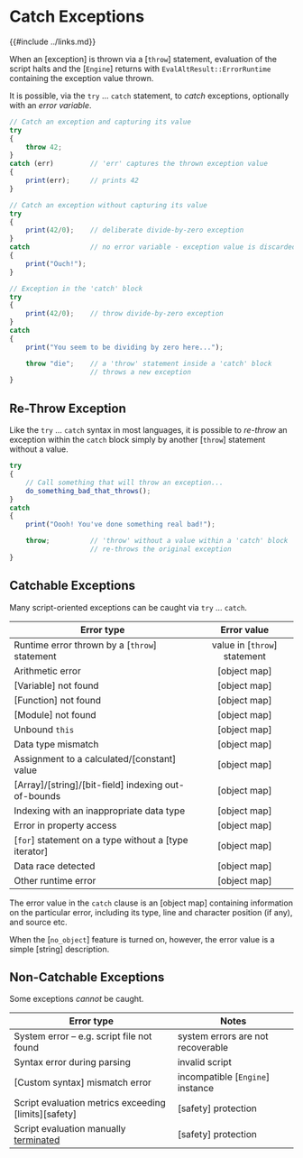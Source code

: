 Catch Exceptions
================

{{#include ../links.md}}


When an [exception] is thrown via a [`throw`] statement, evaluation of the script halts and the
[`Engine`] returns with `EvalAltResult::ErrorRuntime` containing the exception value thrown.

It is possible, via the `try` ... `catch` statement, to _catch_ exceptions, optionally with an
_error variable_.

```js
// Catch an exception and capturing its value
try
{
    throw 42;
}
catch (err)         // 'err' captures the thrown exception value
{
    print(err);     // prints 42
}

// Catch an exception without capturing its value
try
{
    print(42/0);    // deliberate divide-by-zero exception
}
catch               // no error variable - exception value is discarded
{
    print("Ouch!");
}

// Exception in the 'catch' block
try
{
    print(42/0);    // throw divide-by-zero exception
}
catch
{
    print("You seem to be dividing by zero here...");

    throw "die";    // a 'throw' statement inside a 'catch' block
                    // throws a new exception
}
```


Re-Throw Exception
------------------

Like the `try` ... `catch` syntax in most languages, it is possible to _re-throw_ an exception
within the `catch` block simply by another [`throw`] statement without a value.


```js
try
{
    // Call something that will throw an exception...
    do_something_bad_that_throws();
}
catch
{
    print("Oooh! You've done something real bad!");

    throw;          // 'throw' without a value within a 'catch' block
                    // re-throws the original exception
}

```


Catchable Exceptions
--------------------

Many script-oriented exceptions can be caught via `try` ... `catch`.

| Error type                                            |         Error value          |
| ----------------------------------------------------- | :--------------------------: |
| Runtime error thrown by a [`throw`] statement         | value in [`throw`] statement |
| Arithmetic error                                      |         [object map]         |
| [Variable] not found                                  |         [object map]         |
| [Function] not found                                  |         [object map]         |
| [Module] not found                                    |         [object map]         |
| Unbound `this`                                        |         [object map]         |
| Data type mismatch                                    |         [object map]         |
| Assignment to a calculated/[constant] value           |         [object map]         |
| [Array]/[string]/[bit-field] indexing out-of-bounds   |         [object map]         |
| Indexing with an inappropriate data type              |         [object map]         |
| Error in property access                              |         [object map]         |
| [`for`] statement on a type without a [type iterator] |         [object map]         |
| Data race detected                                    |         [object map]         |
| Other runtime error                                   |         [object map]         |

The error value in the `catch` clause is an [object map] containing information on the particular error,
including its type, line and character position (if any), and source etc.

When the [`no_object`] feature is turned on, however, the error value is a simple [string] description.


Non-Catchable Exceptions
------------------------

Some exceptions _cannot_ be caught.

| Error type                                                              | Notes                             |
| ----------------------------------------------------------------------- | --------------------------------- |
| System error &ndash; e.g. script file not found                         | system errors are not recoverable |
| Syntax error during parsing                                             | invalid script                    |
| [Custom syntax] mismatch error                                          | incompatible [`Engine`] instance  |
| Script evaluation metrics exceeding [limits][safety]                    | [safety] protection               |
| Script evaluation manually [terminated]({{rootUrl}}/safety/progress.md) | [safety] protection               |
